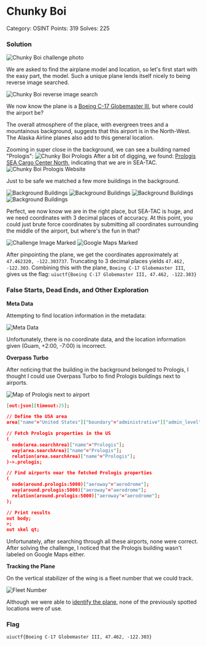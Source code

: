 # Chunky Boi
Category: OSINT
Points: 319
Solves: 225

### Solution

![Chunky Boi challenge photo](/images/ChunkyBoiChal.jpg)

We are asked to find the airplane model and location, so let's first start with the easy part, the model. Such a unique plane lends itself nicely to being reverse image searched.

![Chunky Boi reverse image search](/images/ChunkyBoiReverseImageSearch.png)

We now know the plane is a [Boeing C-17 Globemaster III](https://en.wikipedia.org/wiki/Boeing_C-17_Globemaster_III), but where could the airport be?

The overall atmosphere of the place, with evergreen trees and a mountainous background, suggests that this airport is in the North-West. The Alaska Airline planes also add to this general location.

Zooming in super close in the background, we can see a building named "Prologis":
![Chunky Boi Prologis](/images/ChunkyBoiPrologis.png)
After a bit of digging, we found: [Prologis SEA Cargo Center North](https://www.prologis.com/industrial-properties/building/tar00030-prologis-sea-cargo-center-north-922 
), indicating that we are in SEA-TAC.
![Chunky Boi Prologis Website](/images/ChunkyBoiPrologisWebsite.png)

Just to be safe we matched a few more buildings in the background.

![Background Buildings](/images/ChunkyBoiGoogleEarthBuildingE.png)
![Background Buildings](/images/ChunkyBoiChalBuildingE.png)
![Background Buildings](/images/ChunkyBoiGoogleEarthOtherBuilding.png)
![Background Buildings](/images/ChunkyBoiChalOtherBuilding.png)

Perfect, we now know we are in the right place, but SEA-TAC is huge, and we need coordinates with 3 decimal places of accuracy. At this point, you could just brute force coordinates by submitting all coordinates surrounding the middle of the airport, but where's the fun in that?

![Challenge Image Marked](/images/ChunkyBoiChalMarked.jpg)
![Google Maps Marked](/images/ChunkyBoiGoogleMapsMarked.png)

After pinpointing the plane, we get the coordinates approximately at `47.462320, -122.303737`. Truncating to 3 decimal places yields `47.462, -122.303`.
Combining this with the plane, `Boeing C-17 Globemaster III`, gives us the flag:
```uiuctf{Boeing C-17 Globemaster III, 47.462, -122.303}```

### False Starts, Dead Ends, and Other Exploration

**Meta Data**

Attempting to find location information in the metadata:

![Meta Data](/images/ChunkyBoiMetaData.png)

Unfortunately, there is no coordinate data, and the location information given (Guam, +2:00, -7:00) is incorrect.

**Overpass Turbo**

After noticing that the building in the background belonged to Prologis, I thought I could use Overpass Turbo to find Prologis buildings next to airports.

![Map of Prologis next to airport](/images/ChunkyBoiOverpassTurboQuery.png)

```json
[out:json][timeout:25];

// Define the USA area
area["name"="United States"]["boundary"="administrative"]["admin_level"=2]->.searchArea;

// Fetch Prologis properties in the US
(
  node(area.searchArea)["name"="Prologis"];
  way(area.searchArea)["name"="Prologis"];
  relation(area.searchArea)["name"="Prologis"];
)->.prologis;

// Find airports near the fetched Prologis properties
(
  node(around.prologis:5000)["aeroway"="aerodrome"];
  way(around.prologis:5000)["aeroway"="aerodrome"];
  relation(around.prologis:5000)["aeroway"="aerodrome"];
);

// Print results
out body;
>;
out skel qt;
```

Unfortunately, after searching through all these airports, none were correct. After solving the challenge, I noticed that the Prologis building wasn't labeled on Google Maps either.

**Tracking the Plane**

On the vertical stabilizer of the wing is a fleet number that we could track.

![Fleet Number](/images/ChunkyBoiFleetNumber.png)

Although we were able to [identify the plane](https://www.planespotters.net/airframe/boeing-c-17a-globemaster-iii-07-7182-united-states-air-force/e24v2d), none of the previously spotted locations were of use.


### Flag

```uiuctf{Boeing C-17 Globemaster III, 47.462, -122.303}```